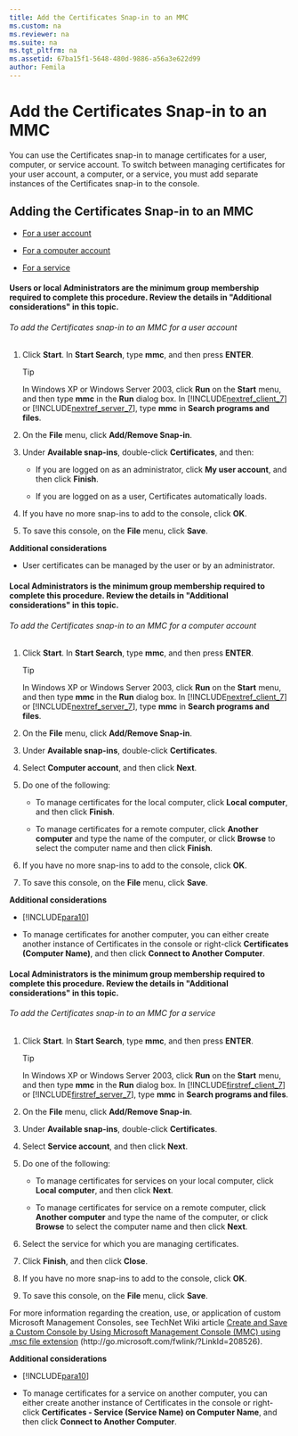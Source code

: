 ```yaml
---
title: Add the Certificates Snap-in to an MMC
ms.custom: na
ms.reviewer: na
ms.suite: na
ms.tgt_pltfrm: na
ms.assetid: 67ba15f1-5648-480d-9886-a56a3e622d99
author: Femila
---
```

# Add the Certificates Snap-in to an MMC
  You can use the Certificates snap\-in to manage certificates for a user, computer, or service account. To switch between managing certificates for your user account, a computer, or a service, you must add separate instances of the Certificates snap\-in to the console.  
  
## Adding the Certificates Snap\-in to an MMC  
  
-   [For a user account](#BKMK_user)  
  
-   [For a computer account](#BKMK_computer)  
  
-   [For a service](#BKMK_service)  
  
####  <a name="BKMK_user"></a> **Users** or **local Administrators** are the minimum group membership required to complete this procedure. Review the details in "Additional considerations" in this topic.  
  
###### To add the Certificates snap\-in to an MMC for a user account  
  
1.  Click **Start**. In **Start Search**, type **mmc**, and then press **ENTER**.  
  
    > [!TIP]  
    >  In Windows XP or Windows Server 2003, click **Run** on the **Start** menu, and then type **mmc** in the **Run** dialog box. In [!INCLUDE[nextref_client_7](../Token/nextref_client_7_md.md)] or [!INCLUDE[nextref_server_7](../Token/nextref_server_7_md.md)], type **mmc** in **Search programs and files**.  
  
2.  On the **File** menu, click **Add\/Remove Snap\-in**.  
  
3.  Under **Available snap\-ins**, double\-click **Certificates**, and then:  
  
    -   If you are logged on as an administrator, click **My user account**, and then click **Finish**.  
  
    -   If you are logged on as a user, Certificates automatically loads.  
  
4.  If you have no more snap\-ins to add to the console, click **OK**.  
  
5.  To save this console, on the **File** menu, click **Save**.  
  
 **Additional considerations**  
  
-   User certificates can be managed by the user or by an administrator.  
  
####  <a name="BKMK_computer"></a> **Local Administrators** is the minimum group membership required to complete this procedure. Review the details in "Additional considerations" in this topic.  
  
###### To add the Certificates snap\-in to an MMC for a computer account  
  
1.  Click **Start**. In **Start Search**, type **mmc**, and then press **ENTER**.  
  
    > [!TIP]  
    >  In Windows XP or Windows Server 2003, click **Run** on the **Start** menu, and then type **mmc** in the **Run** dialog box. In [!INCLUDE[nextref_client_7](../Token/nextref_client_7_md.md)] or [!INCLUDE[nextref_server_7](../Token/nextref_server_7_md.md)], type **mmc** in **Search programs and files**.  
  
2.  On the **File** menu, click **Add\/Remove Snap\-in**.  
  
3.  Under **Available snap\-ins**, double\-click **Certificates**.  
  
4.  Select **Computer account**, and then click **Next**.  
  
5.  Do one of the following:  
  
    -   To manage certificates for the local computer, click **Local computer**, and then click **Finish**.  
  
    -   To manage certificates for a remote computer, click **Another computer** and type the name of the computer, or click **Browse** to select the computer name and then click **Finish**.  
  
6.  If you have no more snap\-ins to add to the console, click **OK**.  
  
7.  To save this console, on the **File** menu, click **Save**.  
  
 **Additional considerations**  
  
-   [!INCLUDE[para10](../Token/para10_md.md)]  
  
-   To manage certificates for another computer, you can either create another instance of Certificates in the console or right\-click **Certificates \(Computer Name\)**, and then click **Connect to Another Computer**.  
  
####  <a name="BKMK_service"></a> **Local Administrators** is the minimum group membership required to complete this procedure. Review the details in "Additional considerations" in this topic.  
  
###### To add the Certificates snap\-in to an MMC for a service  
  
1.  Click **Start**. In **Start Search**, type **mmc**, and then press **ENTER**.  
  
    > [!TIP]  
    >  In Windows XP or Windows Server 2003, click **Run** on the **Start** menu, and then type **mmc** in the **Run** dialog box. In [!INCLUDE[firstref_client_7](../Token/firstref_client_7_md.md)] or [!INCLUDE[firstref_server_7](../Token/firstref_server_7_md.md)], type **mmc** in **Search programs and files**.  
  
2.  On the **File** menu, click **Add\/Remove Snap\-in**.  
  
3.  Under **Available snap\-ins**, double\-click **Certificates**.  
  
4.  Select **Service account**, and then click **Next**.  
  
5.  Do one of the following:  
  
    -   To manage certificates for services on your local computer, click **Local computer**, and then click **Next**.  
  
    -   To manage certificates for service on a remote computer, click **Another computer** and type the name of the computer, or click **Browse** to select the computer name and then click **Next**.  
  
6.  Select the service for which you are managing certificates.  
  
7.  Click **Finish**, and then click **Close**.  
  
8.  If you have no more snap\-ins to add to the console, click **OK**.  
  
9. To save this console, on the **File** menu, click **Save**.  
  
 For more information regarding the creation, use, or application of custom Microsoft Management Consoles, see TechNet Wiki article [Create and Save a Custom Console by Using Microsoft Management Console \(MMC\) using .msc file extension](http://go.microsoft.com/fwlink/?LinkId=208526) \(http:\/\/go.microsoft.com\/fwlink\/?LinkId\=208526\).  
  
 **Additional considerations**  
  
-   [!INCLUDE[para10](../Token/para10_md.md)]  
  
-   To manage certificates for a service on another computer, you can either create another instance of Certificates in the console or right\-click **Certificates \- Service \(Service Name\) on Computer Name**, and then click **Connect to Another Computer**.  
  
  